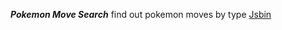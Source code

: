 ***Pokemon Move Search*** 
find out pokemon moves by type
[Jsbin](https://jsbin.com/nopavig/edit?html,js,output)
